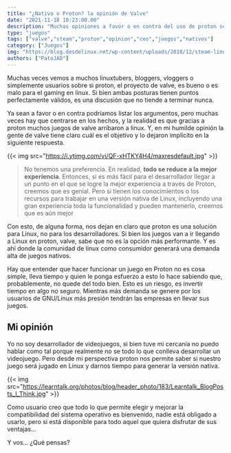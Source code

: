 ```yaml
---
title: "¿Nativo o Proton? la opinión de Valve"
date: "2021-11-18 10:23:00.00"
description: "Muchas opiniones a favor o en contra del uso de proton se dieron a conocer por muchos iconos, blogs, linuxtubers, etc. Ahora le toca a Valve."
type: "juegos"
tags: ["valve","steam","proton","opinion","ceo","juegos","nativos"]
category: ["Juegos"]
img: "https://blog.desdelinux.net/wp-content/uploads/2018/12/steam-linux-proton.jpg"
authors: ["PatoJAD"]
---
```


Muchas veces vemos a muchos linuxtubers, bloggers, vloggers o simplemente usuarios sobre si proton, el proyecto de valve, es bueno o es malo para el gaming en linux. Si bien ambas posturas tienen puntos perfectamente válidos, es una discusión que no tiende a terminar nunca.

Ya sean a favor o en contra podríamos listar los argumentos, pero muchas veces hay que centrarse en los hechos, y la realidad es que gracias a proton muchos juegos de valve arribaron a linux. Y, en mi humilde opinión la gente de valve tiene claro cuál es el objetivo y lo dejaron implícito en la siguiente respuesta.

{{< img src="https://i.ytimg.com/vi/QF-xHTKY4H4/maxresdefault.jpg" >}}

> No tenemos una preferencia. En realidad, **todo se reduce a la mejor experiencia**. Entonces, si es más fácil para el desarrollador llegar a un punto en el que se logre la mejor experiencia a través de Proton, creemos que es genial. Pero si tienen los conocimientos o los recursos para trabajar en una versión nativa de Linux, incluyendo una gran experiencia toda la funcionalidad y pueden mantenerlo, creemos que es aún mejor

Con esto, de alguna forma, nos dejan en claro que proton es una solución para Linux, no para los desarrolladores. Si bien los juegos van a ir llegando a Linux en proton, valve, sabe que no es la opción más performante. Y es ahí donde la comunidad de linux como consumidor generará una demanda alta de juegos nativos.

Hay que entender que hacer funcionar un juego en Proton no es cosa simple, lleva tiempo y quien le ponga esfuerzo a esto lo hace sabiendo que, probablemente, no quede del todo bien. Esto es un riesgo, es invertir tiempo en algo no seguro. Mientras más demanda se genere por los usuarios de GNU/Linux más presión tendrán las empresas en llevar sus juegos.

## Mi opinión

Yo no soy desarrollador de videojuegos, si bien tuve mi cercanía no puedo hablar como tal porque realmente no se todo lo que conlleva desarrollar un videojuego. Pero desde mi perspectiva proton nos permite saber si nuestro juego será jugado en Linux y darnos tiempo para generar la versión nativa.

{{< img src="https://learntalk.org/photos/blog/header_photo/183/Learntalk_BlogPosts_I_Think.jpg" >}}

Como usuario creo que todo lo que permite elegir y mejorar la compatibilidad del sistema operativo es bienvenido, nadie está obligado a usarlo, pero si está disponible para todo aquel que quiera disfrutar de sus ventajas…

Y vos... ¿Qué pensas?
